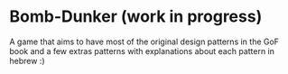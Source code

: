 # Bomb-Dunker (work in progress)
 A game that aims to have most of the original  design patterns in the GoF book and a few extras patterns with explanations about each pattern  in hebrew :)
